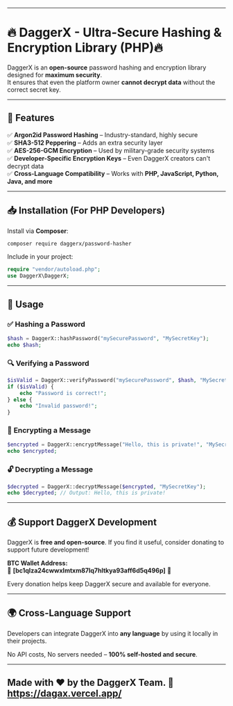 
---

# 🔥 DaggerX - Ultra-Secure Hashing & Encryption Library (PHP)🔥  

DaggerX is an **open-source** password hashing and encryption library designed for **maximum security**.  
It ensures that even the platform owner **cannot decrypt data** without the correct secret key.  

---

## 🚀 Features  

✅ **Argon2id Password Hashing** – Industry-standard, highly secure  
✅ **SHA3-512 Peppering** – Adds an extra security layer  
✅ **AES-256-GCM Encryption** – Used by military-grade security systems  
✅ **Developer-Specific Encryption Keys** – Even DaggerX creators can't decrypt data  
✅ **Cross-Language Compatibility** – Works with **PHP, JavaScript, Python, Java, and more**  

---

## 📥 **Installation** (For PHP Developers)  

Install via **Composer**:  
```sh
composer require daggerx/password-hasher
```

Include in your project:  
```php
require "vendor/autoload.php";
use DaggerX\DaggerX;
```

---

## 🔑 **Usage**  

### ✅ **Hashing a Password**  
```php
$hash = DaggerX::hashPassword("mySecurePassword", "MySecretKey");
echo $hash;
```

### 🔍 **Verifying a Password**  
```php
$isValid = DaggerX::verifyPassword("mySecurePassword", $hash, "MySecretKey");
if ($isValid) {
    echo "Password is correct!";
} else {
    echo "Invalid password!";
}
```

### 🔐 **Encrypting a Message**  
```php
$encrypted = DaggerX::encryptMessage("Hello, this is private!", "MySecretKey");
echo $encrypted;
```

### 🔓 **Decrypting a Message**  
```php
$decrypted = DaggerX::decryptMessage($encrypted, "MySecretKey");
echo $decrypted; // Output: Hello, this is private!
```

---

## 💰 **Support DaggerX Development**  

DaggerX is **free and open-source**. If you find it useful, consider donating to support future development!  

**BTC Wallet Address:**  
🚀 **[bc1qlza24cwwxlmtxm87lq7hltkya93aff6d5q496p]** 🚀  

Every donation helps keep DaggerX secure and available for everyone.  

---

## 🌍 **Cross-Language Support**  

Developers can integrate DaggerX into **any language** by using it locally in their projects.  

No API costs, No servers needed – **100% self-hosted and secure**.  

---



Made with ❤️ by the DaggerX Team. 🚀  
https://dagax.vercel.app/
---
